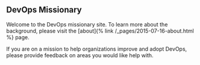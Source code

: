 ## DevOps Missionary 

Welcome to the DevOps missionary site.  To learn more about the background, please visit the [about]{% link /_pages/2015-07-16-about.html %} page.

If you are on a mission to help organizations improve and adopt DevOps, please provide feedback on areas you would like help with.


